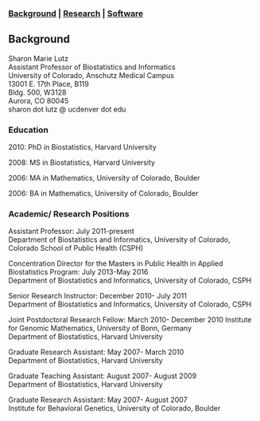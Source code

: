 ### [Background](https://SharonLutz.github.io)  | [Research](https://SharonLutz.github.io/research) | [Software](https://SharonLutz.github.io/software)

## Background

Sharon Marie Lutz  
Assistant Professor of Biostatistics and Informatics  
University of Colorado, Anschutz Medical Campus  
13001 E. 17th Place, B119  
Bldg. 500, W3128  
Aurora, CO 80045 <br>
sharon dot lutz @ ucdenver dot edu

### Education
2010: PhD in Biostatistics, Harvard University

2008: MS in Biostatistics, Harvard University

2006: MA in Mathematics, University of Colorado, Boulder

2006: BA in Mathematics, University of Colorado, Boulder

### Academic/ Research Positions
Assistant Professor: July 2011-present<br>
Department of Biostatistics and Informatics, University of Colorado, Colorado School of Public Health (CSPH)

Concentration Director for the Masters in Public Health in Applied Biostatistics Program: July 2013-May 2016<br>
Department of Biostatistics and Informatics, University of Colorado, CSPH

Senior Research Instructor: December 2010- July 2011<br>
Department of Biostatistics and Informatics, University of Colorado, CSPH

Joint Postdoctoral Research Fellow: March 2010- December 2010
Institute for Genomic Mathematics, University of Bonn, Germany<br>
Department of Biostatistics, Harvard University

Graduate Research Assistant: May 2007- March 2010<br>
Department of Biostatistics, Harvard University 

Graduate Teaching Assistant: August 2007- August 2009<br>
Department of Biostatistics, Harvard University 

Graduate Research Assistant: May 2007- August 2007<br>
Institute for Behavioral Genetics, University of Colorado, Boulder
